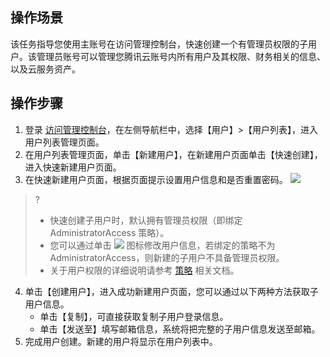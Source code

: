 ## 操作场景
该任务指导您使用主账号在访问管理控制台，快速创建一个有管理员权限的子用户。该管理员账号可以管理您腾讯云账号内所有用户及其权限、财务相关的信息、以及云服务资产。


## 操作步骤
1. 登录 [访问管理控制台](https://console.cloud.tencent.com/cam)，在左侧导航栏中，选择【用户】>【用户列表】，进入用户列表管理页面。
2. 在用户列表管理页面，单击【新建用户】，在新建用户页面单击【快速创建】，进入快速新建用户页面。
3. 在快速新建用户页面，根据页面提示设置用户信息和是否重置密码。
![](https://main.qcloudimg.com/raw/7dc0edfb8b6c734c967cf7fe743a83f5.png)
>?
>- 快速创建子用户时，默认拥有管理员权限（即绑定 AdministratorAccess 策略）。
>- 您可以通过单击 ![](https://main.qcloudimg.com/raw/565d4957e8bb8eac6e0348c951da2f7e.png) 图标修改用户信息，若绑定的策略不为 AdministratorAccess，则新建的子用户不具备管理员权限。
>- 关于用户权限的详细说明请参考 [策略](https://cloud.tencent.com/document/product/598/10595) 相关文档。
4. 单击【创建用户】，进入成功新建用户页面，您可以通过以下两种方法获取子用户信息。
	- 单击【复制】，可直接获取复制子用户登录信息。
	- 单击【发送至】填写邮箱信息，系统将把完整的子用户信息发送至邮箱。
5. 完成用户创建。新建的用户将显示在用户列表中。








